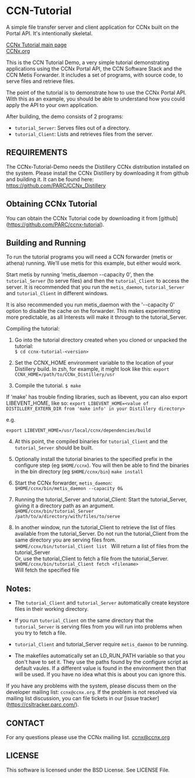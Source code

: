 CCN-Tutorial
=================

A simple file transfer server and client application for CCNx built on the Portal API.
It's intentionally skeletal.

[CCNx Tutorial main page](https://github.com/PARC/ccnx-tutorial)   
[CCNx.org](https://www.ccnx.org/)



This is the CCN Tutorial Demo, a very simple tutorial demonstrating
applications using the CCNx Portal API, the CCN Software Stack and the CCN
Metis Forwarder. It includes a set of programs, with source code, to serve
files and retrieve files.

The point of the tutorial is to demonstrate how to use the CCNx Portal API.
With this as an example, you should be able to understand how you could apply
the API to your own application.

After building, the demo consists of 2 programs:

* `tutorial_Server`: Serves files out of a directory.
* `tutorial_Client`: Lists and retrieves files from the server.

REQUIREMENTS
------------

The CCNx-Tutorial-Demo needs the Distillery CCNx distribution installed on the
system. Please install the CCNx Distillery by downloading it from github and
building it. It can be found here: https://github.com/PARC/CCNx_Distillery 


Obtaining CCNx Tutorial
-----------------------

You can obtain the CCNx Tutorial code by downloading it from [github] (https://github.com/PARC/ccnx-tutorial).


Building and Running
--------------------

To run the tutorial programs you will need a CCN forwarder (metis or athena) running.
We'll use metis for this example, but either would work.


Start metis by running 'metis_daemon --capacity 0', then the `tutorial_Server` (to serve files) 
and then the `tutorial_Client` to access the server.   It is recommended that you run 
the `metis_daemon`, `tutorial_Server` and `tutorial_Client` in different windows.

It is also recommended you run metis_daemon with the '--capacity 0' option to disable the cache
on the forwarder. This makes experimenting more predictable, as all Interests will make it
through to the tutorial_Server. 

Compiling the tutorial:

1. Go into the tutorial directory created when you cloned or unpacked the tutorial:   
   `$ cd ccnx-tutorial-<version>`

2. Set the CCNX_HOME environment variable to the location of your Distillery build. In zsh, for example,
it might look like this:
`export CCNX_HOME=/path/to/CCNx_Distillery/usr`
   

3. Compile the tutorial.
`$ make`  

If 'make' has trouble finding libraries, such as libevent, you can also export LIBEVENT_HOME, like so:
 `export LIBEVENT_HOME=<value of DISTILLERY_EXTERN_DIR from 'make info' in your Distillery directory>`

e.g.

 `export LIBEVENT_HOME=/usr/local/ccnx/dependencies/build`

4. At this point, the compiled binaries for `tutorial_Client` and the
`tutorial_Server` should be built.

5. Optionally install the tutorial binaries to the specified prefix in the
configure step (eg `$HOME/ccnx`). You will then be able to find the binaries in
the bin directory (eg `$HOME/ccnx/bin`)
`make install`

6. Start the CCNx forwarder, `metis_daemon`:  
`$HOME/ccnx/bin/metis_daemon --capacity 0&`

7. Running the tutorial_Server and tutorial_Client:
  Start the tutorial_Server, giving it a directory path as an argument.  
  `$HOME/ccnx/bin/tutorial_Server /path/to/a/directory/with/files/to/serve`

8.  In another window, run the tutorial_Client to retrieve the list of files
  available from the tutorial_Server. Do not run the tutorial_Client from the
  same directory you are serving files from.  
  `$HOME/ccnx/bin/tutorial_Client list ` Will return a list of files from the tutorial_Server  
  Or, use the tutorial_Client to fetch a file from the tutorial_Server. 
  `$HOME/ccnx/bin/tutorial_Client fetch <filename>`    
  Will fetch the specified file

## Notes: ##

- The `tutorial_Client` and `tutorial_Server` automatically create keystore files in
  their working directory.

- If you run `tutorial_Client` on the same directory that the `tutorial_Server` is
  serving files from you will run into problems when you try to fetch a file.

- `tutorial_Client` and tutorial_Server require `metis_daemon` to be running.

- The makefiles automatically set an LD_RUN_PATH variable so that you don't
  have to set it. They use the paths found by the configure script as default
  vaules.  If a different value is found in the environment then that will be
  used.  If you have no idea what this is about you can ignore this.

If you have any problems with the system, please discuss them on the developer 
mailing list:  `ccnx@ccnx.org`.  If the problem is not resolved via mailing list 
discussion, you can file tickets in our 
[issue tracker] (https://csltracker.parc.com/).


CONTACT
-------

For any questions please use the CCNx mailing list.  ccnx@ccnx.org


LICENSE
-------

This software is licensed under the BSD License.  See LICENSE File.



